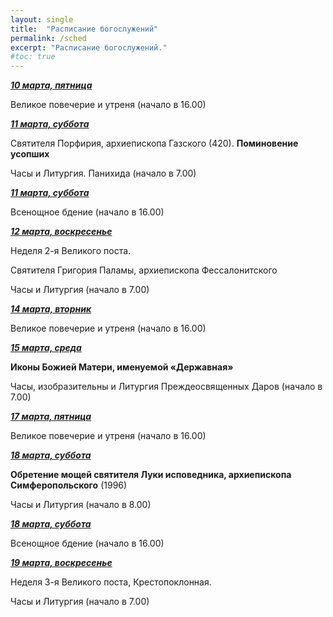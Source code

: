 ```yaml
---
layout: single
title:  "Расписание богослужений"
permalink: /sched
excerpt: "Расписание богослужений."
#toc: true
---
```


**_<span style="text-decoration:underline;">10 марта, пятница</span>_**

Великое повечерие и утреня (начало в 16.00)

**_<span style="text-decoration:underline;">11 марта, суббота</span>_**

Святителя Порфирия, архиепископа Газского (420). **Поминовение усопших**

Часы и Литургия. Панихида (начало в 7.00)

 

**_<span style="text-decoration:underline;">11 марта, суббота</span>_**

Всенощное бдение (начало в 16.00)

**_<span style="text-decoration:underline;">12 марта, воскресенье</span>_**

Неделя 2-я Великого поста.

Святителя Григория Паламы, архиепископа Фессалонитского

Часы и Литургия (начало в 7.00)

**_<span style="text-decoration:underline;">14 марта, вторник</span>_**

Великое повечерие и утреня (начало в 16.00)

**_<span style="text-decoration:underline;">15 марта, среда  </span>_**

**Иконы Божией Матери, именуемой «Державная»**

Часы, изобразительны и Литургия Преждеосвященных Даров (начало в 7.00)

 

**_<span style="text-decoration:underline;">17 марта, пятница</span>_**

Великое повечерие и утреня (начало в 16.00)

**_<span style="text-decoration:underline;">18 марта, суббота</span>_**

**Обретение мощей святителя Луки исповедника, архиепископа Симферопольского** (1996)

Часы и Литургия (начало в 8.00)

 

**_<span style="text-decoration:underline;">18 марта, суббота</span>_**

Всенощное бдение (начало в 16.00)

**_<span style="text-decoration:underline;">19 марта, воскресенье</span>_**

Неделя 3-я Великого поста, Крестопоклонная.

Часы и Литургия (начало в 7.00)
